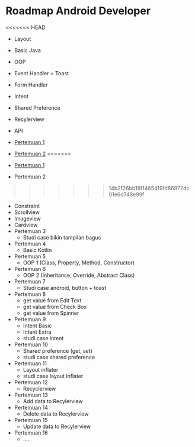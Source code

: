 # Roadmap Android Developer

<<<<<<< HEAD
- Layout
- Basic Java
- OOP
- Event Handler + Toast
- Form Handler
- Intent
- Shared Preference
- Recylerview
- API

- [Pertemuan 1](dosc/pertemuan1.md)
- [Pertemuan 2](dosc/pertemuan2.md)
=======
- [Pertemuan 1](docs/pertemuan1.md)
- Pertemuan 2
>>>>>>> 14b2f26bb18f1465419fd86972dc01e6d748e99f
  - Constraint
  - Scrollview
  - Imageview
  - Cardview
- Pertemuan 3
  - Studi case bikin tampilan bagus
- Pertemuan 4
  - Basic Kotlin
- Pertemuan 5
  - OOP 1 (Class, Property, Method, Constructor)
- Pertemuan 6
  - OOP 2 (Inheritance, Override, Abstract Class)
- Pertemuan 7
  - Studi case android, button + toast
- Pertemuan 8
  - get value from Edit Text
  - get value from Check Box
  - get value from Spinner
- Pertemuan 9
  - Intent Basic
  - Intent Extra
  - studi case intent
- Pertemuan 10
  - Shared preference (get, set)
  - studi case shared preference
- Pertemuan 11
  - Layout inflater
  - studi case layout inflater
- Pertemuan 12
  - Recyclerview
- Pertemuan 13
  - Add data to Recylerview
- Pertemuan 14
  - Delete data to Recylerview
- Pertemuan 15
  - Update data to Recylerview
- Pertemuan 16
  - ....

